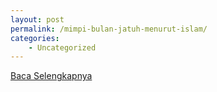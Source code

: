 ```yaml
---
layout: post
permalink: /mimpi-bulan-jatuh-menurut-islam/
categories:
    - Uncategorized
---
```


[Baca Selengkapnya](/06)